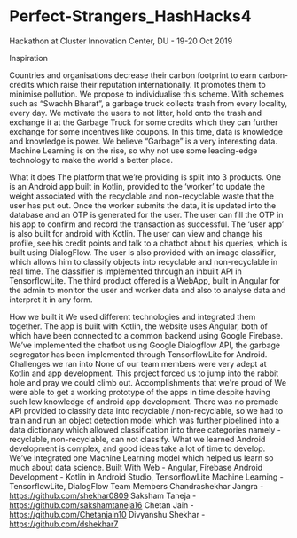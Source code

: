 # Perfect-Strangers_HashHacks4
Hackathon at Cluster Innovation Center, DU - 19-20 Oct 2019



Inspiration

Countries and organisations decrease their carbon footprint to earn carbon-credits which raise their reputation internationally. It promotes them to minimise pollution.
We propose to individualise this scheme. With schemes such as “Swachh Bharat”, a garbage truck collects trash from every locality, every day. We motivate the users to not litter, hold onto the trash and exchange it at the Garbage Truck for some credits which they can further exchange for some incentives like coupons.
In this time, data is knowledge and knowledge is power. We believe “Garbage” is a very interesting data. Machine Learning is on the rise, so why not use some leading-edge technology to make the world a better place. 
 
What it does
The platform that we’re providing is split into 3 products.
One is an Android app built in Kotlin, provided to the ‘worker’ to update the weight associated with the recyclable and non-recyclable waste that the user has put out. Once the worker submits the data, it is updated into the database and an OTP is generated for the user.
The user can fill the OTP in his app to confirm and record the transaction as successful. The ‘user app’ is also built for android with Kotlin. The user can view and change his profile, see his credit points and talk to a chatbot about his queries, which is built using DialogFlow. 
The user is also provided with an image classifier, which allows him to classify objects into recyclable and non-recyclable in real time. The classifier is implemented through an inbuilt API in TensorflowLite.
The third product offered is a WebApp, built in Angular for the admin to monitor the user and worker data and also to analyse data and interpret it in any form.
 
How we built it
We used different technologies and integrated them together. 
The app is built with Kotlin, the website uses Angular, both of which have been connected to a common backend using Google Firebase.
We’ve implemented the chatbot using Google Dialogflow API, the garbage segregator has been implemented through TensorflowLite for Android.
Challenges we ran into
None of our team members were very adept at Kotlin and app development. This project forced us to jump into the rabbit hole and pray we could climb out.
Accomplishments that we're proud of
We were able to get a working prototype of the apps in time despite having such low knowledge of android app development.
There was no premade API provided to classify data into recyclable / non-recyclable, so we had to train and run an object detection model which was further pipelined into a data dictionary which allowed classification into three categories namely - recyclable, non-recyclable, can not classify.
What we learned
Android development is complex, and good ideas take a lot of time to develop.
We’ve integrated one Machine Learning model which helped us learn so much about data science.
Built With
Web - Angular, Firebase
Android Development - Kotlin in Android Studio, TensorflowLite
Machine Learning - TensorflowLite, DialogFlow
Team Members
Chandrashekhar Jangra - https://github.com/shekhar0809
Saksham Taneja - https://github.com/sakshamtaneja16
Chetan Jain - https://github.com/Chetanjain10
Divyanshu Shekhar - https://github.com/dshekhar7

